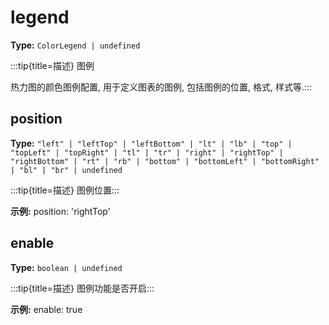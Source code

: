 # legend

**Type:** `ColorLegend | undefined`

:::tip{title=描述}
图例



热力图的颜色图例配置, 用于定义图表的图例, 包括图例的位置, 格式, 样式等.:::


 


## position

**Type:** `"left" | "leftTop" | "leftBottom" | "lt" | "lb" | "top" | "topLeft" | "topRight" | "tl" | "tr" | "right" | "rightTop" | "rightBottom" | "rt" | "rb" | "bottom" | "bottomLeft" | "bottomRight" | "bl" | "br" | undefined`

:::tip{title=描述}
图例位置:::


 

**示例:**
position: 'rightTop'


 

## enable

**Type:** `boolean | undefined`

:::tip{title=描述}
图例功能是否开启:::


 

**示例:**
enable: true


 

